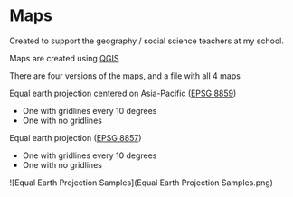 # Maps
Created to support the geography / social science teachers at my school.

Maps are created using [QGIS](https://qgis.org/)

There are four versions of the maps, and a file with all 4 maps

Equal earth projection centered on Asia-Pacific ([EPSG 8859](https://epsg.io/8859))
- One with gridlines every 10 degrees
- One with no gridlines

Equal earth projection ([EPSG 8857](https://epsg.io/8857))
- One with gridlines every 10 degrees
- One with no gridlines

![Equal Earth Projection Samples](Equal Earth Projection Samples.png)
